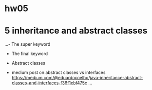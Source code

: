 # hw05


# 5 inheritance and abstract classes

...- The super keyword
- The final keyword
- Abstract classes


- medium post on abstract classes vs interfaces
  https://medium.com/@eduardocoelho/java-inheritance-abstract-classes-and-interfaces-f36f1ebf475c
...
